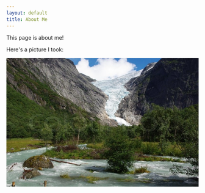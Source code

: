 ```yaml
---
layout: default
title: About Me
---
```


This page is about me!

Here's a picture I took: 

![Let your anxiety wash down the river](riverinmountain.jpg)
